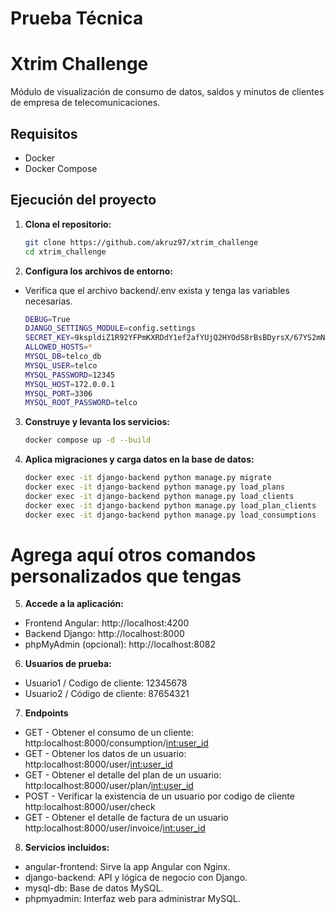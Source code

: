 # Prueba Técnica
# Xtrim Challenge

Módulo de visualización de consumo de datos, saldos y minutos de clientes de empresa de telecomunicaciones.

## Requisitos

- Docker
- Docker Compose

## Ejecución del proyecto

1. **Clona el repositorio:**
   ```sh
   git clone https://github.com/akruz97/xtrim_challenge
   cd xtrim_challenge

2. **Configura los archivos de entorno:**

- Verifica que el archivo backend/.env exista y tenga las variables necesarias.
    ```sh
    DEBUG=True
    DJANGO_SETTINGS_MODULE=config.settings
    SECRET_KEY=9kspldiZ1R92YFPmKXRDdY1ef2afYUjQ2HYOdS8rBsBDyrsX/67YS2mNasE6owh0
    ALLOWED_HOSTS=*
    MYSQL_DB=telco_db
    MYSQL_USER=telco
    MYSQL_PASSWORD=12345
    MYSQL_HOST=172.0.0.1
    MYSQL_PORT=3306
    MYSQL_ROOT_PASSWORD=telco


3. **Construye y levanta los servicios:**
    ```sh
    docker compose up -d --build

4. **Aplica migraciones y carga datos en la base de datos:**
    ```sh
    docker exec -it django-backend python manage.py migrate
    docker exec -it django-backend python manage.py load_plans
    docker exec -it django-backend python manage.py load_clients
    docker exec -it django-backend python manage.py load_plan_clients
    docker exec -it django-backend python manage.py load_consumptions
# Agrega aquí otros comandos personalizados que tengas

5. **Accede a la aplicación:**

- Frontend Angular: http://localhost:4200
- Backend Django: http://localhost:8000
- phpMyAdmin (opcional): http://localhost:8082

6. **Usuarios de prueba:**

- Usuario1 / Codigo de cliente: 12345678
- Usuario2 / Código de cliente: 87654321

7. **Endpoints**
- GET - Obtener el consumo de un cliente: http:localhost:8000/consumption/<int:user_id>
- GET - Obtener los datos de un usuario: http:localhost:8000/user/<int:user_id>
- GET - Obtener el detalle del plan de un usuario: http:localhost:8000/user/plan/<int:user_id>
- POST - Verificar la existencia de un usuario por codigo de cliente http:localhost:8000/user/check
- GET - Obtener el detalle de factura de un usuario http:localhost:8000/user/invoice/<int:user_id>

8. **Servicios incluidos:**

- angular-frontend: Sirve la app Angular con Nginx.
- django-backend: API y lógica de negocio con Django.
- mysql-db: Base de datos MySQL.
- phpmyadmin: Interfaz web para administrar MySQL.